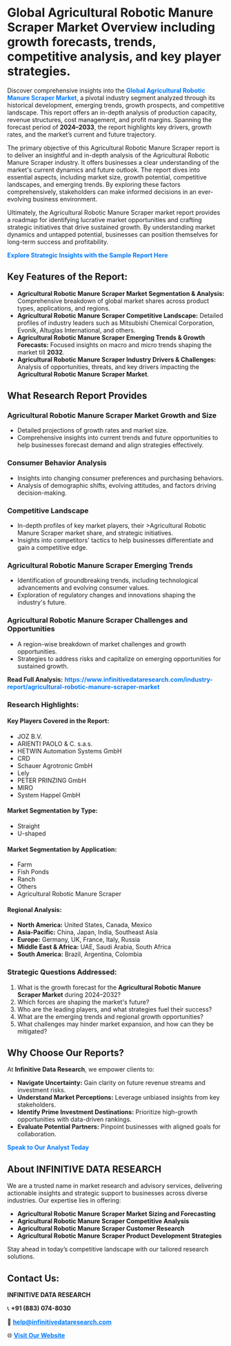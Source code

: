 <h1>Global Agricultural Robotic Manure Scraper Market Overview including growth forecasts, trends, competitive analysis, and key player strategies.</h1>
<p>
Discover comprehensive insights into the 
<a href="https://www.infinitivedataresearch.com/industry-report/agricultural-robotic-manure-scraper-market" rel="dofollow" style="color: #007BFF; text-decoration: none;"><strong>Global Agricultural Robotic Manure Scraper Market</strong></a>, a pivotal industry segment analyzed through its historical development, emerging trends, growth prospects, and competitive landscape. This report offers an in-depth analysis of production capacity, revenue structures, cost management, and profit margins. Spanning the forecast period of <strong>2024–2033</strong>, the report highlights key drivers, growth rates, and the market’s current and future trajectory.
</p>
<p>
The primary objective of this Agricultural Robotic Manure Scraper report is to deliver an insightful and in-depth analysis of the Agricultural Robotic Manure Scraper industry. It offers businesses a clear understanding of the market's current dynamics and future outlook. The report dives into essential aspects, including market size, growth potential, competitive landscapes, and emerging trends. By exploring these factors comprehensively, stakeholders can make informed decisions in an ever-evolving business environment.
</p>
<p>
Ultimately, the Agricultural Robotic Manure Scraper market report provides a roadmap for identifying lucrative market opportunities and crafting strategic initiatives that drive sustained growth. By understanding market dynamics and untapped potential, businesses can position themselves for long-term success and profitability.
</p>
<p>
<a href="https://www.infinitivedataresearch.com/request-sample/reportId=111091" style="color: #007BFF; text-decoration: none;"><strong>Explore Strategic Insights with the Sample Report Here</strong></a>
</p>

<h2>Key Features of the Report:</h2>
<ul>
<li><strong>Agricultural Robotic Manure Scraper Market Segmentation & Analysis:</strong> Comprehensive breakdown of global market shares across product types, applications, and regions.</li>
<li><strong>Agricultural Robotic Manure Scraper Competitive Landscape:</strong> Detailed profiles of industry leaders such as Mitsubishi Chemical Corporation, Evonik, Altuglas International, and others.</li>
<li><strong>Agricultural Robotic Manure Scraper Emerging Trends & Growth Forecasts:</strong> Focused insights on macro and micro trends shaping the market till <strong>2032</strong>.</li>
<li><strong>Agricultural Robotic Manure Scraper Industry Drivers & Challenges:</strong> Analysis of opportunities, threats, and key drivers impacting the <strong>Agricultural Robotic Manure Scraper Market</strong>.</li>
</ul>

<h2>What Research Report Provides</h2>
<h3>Agricultural Robotic Manure Scraper Market Growth and Size</h3>
<ul>
<li>Detailed projections of growth rates and market size.</li>
<li>Comprehensive insights into current trends and future opportunities to help businesses forecast demand and align strategies effectively.</li>
</ul>

<h3>Consumer Behavior Analysis</h3>
<ul>
<li>Insights into changing consumer preferences and purchasing behaviors.</li>
<li>Analysis of demographic shifts, evolving attitudes, and factors driving decision-making.</li>
</ul>

<h3>Competitive Landscape</h3>
<ul>
<li>In-depth profiles of key market players, their >Agricultural Robotic Manure Scraper market share, and strategic initiatives.</li>
<li>Insights into competitors' tactics to help businesses differentiate and gain a competitive edge.</li>
</ul>

<h3>Agricultural Robotic Manure Scraper Emerging Trends</h3>
<ul>
<li>Identification of groundbreaking trends, including technological advancements and evolving consumer values.</li>
<li>Exploration of regulatory changes and innovations shaping the industry's future.</li>
</ul>

<h3>Agricultural Robotic Manure Scraper Challenges and Opportunities</h3>
<ul>
<li>A region-wise breakdown of market challenges and growth opportunities.</li>
<li>Strategies to address risks and capitalize on emerging opportunities for sustained growth.</li>
</ul>
<p><strong>Read Full Analysis:</strong> <a href="https://www.infinitivedataresearch.com/industry-report/agricultural-robotic-manure-scraper-market" rel="dofollow" style="color: #007BFF; text-decoration: none;"><strong>https://www.infinitivedataresearch.com/industry-report/agricultural-robotic-manure-scraper-market</strong></a></p>
<h3>Research Highlights:</h3>
<h4>Key Players Covered in the Report:</h4>
<ul><li>JOZ B.V.</li><li>ARIENTI PAOLO &amp; C. s.a.s.</li><li>HETWIN Automation Systems GmbH</li><li>CRD</li><li>Schauer Agrotronic GmbH</li><li>Lely</li><li>PETER PRINZING GmbH</li><li>MIRO</li><li>System Happel GmbH</li></ul>
<h4>Market Segmentation by Type:</h4>
<ul><li>Straight</li><li>U-shaped</li></ul>
<h4>Market Segmentation by Application:</h4>
<ul><li>Farm</li><li>Fish Ponds</li><li>Ranch</li><li>Others</li><li>Agricultural Robotic Manure Scraper</li></ul>

<h4>Regional Analysis:</h4>
<ul>
<li><strong>North America:</strong> United States, Canada, Mexico</li>
<li><strong>Asia-Pacific:</strong> China, Japan, India, Southeast Asia</li>
<li><strong>Europe:</strong> Germany, UK, France, Italy, Russia</li>
<li><strong>Middle East & Africa:</strong> UAE, Saudi Arabia, South Africa</li>
<li><strong>South America:</strong> Brazil, Argentina, Colombia</li>
</ul>

<h3>Strategic Questions Addressed:</h3>
<ol>
<li>What is the growth forecast for the <strong>Agricultural Robotic Manure Scraper Market</strong> during 2024–2032?</li>
<li>Which forces are shaping the market's future?</li>
<li>Who are the leading players, and what strategies fuel their success?</li>
<li>What are the emerging trends and regional growth opportunities?</li>
<li>What challenges may hinder market expansion, and how can they be mitigated?</li>
</ol>

<h2>Why Choose Our Reports?</h2>
<p>At <strong>Infinitive Data Research</strong>, we empower clients to:</p>
<ul>
<li><strong>Navigate Uncertainty:</strong> Gain clarity on future revenue streams and investment risks.</li>
<li><strong>Understand Market Perceptions:</strong> Leverage unbiased insights from key stakeholders.</li>
<li><strong>Identify Prime Investment Destinations:</strong> Prioritize high-growth opportunities with data-driven rankings.</li>
<li><strong>Evaluate Potential Partners:</strong> Pinpoint businesses with aligned goals for collaboration.</li>
</ul>
<p><a href="https://www.infinitivedataresearch.com/industry-report/agricultural-robotic-manure-scraper-market" rel="dofollow" style="color: #007BFF; text-decoration: none;"><strong>Speak to Our Analyst Today</strong></a></p>

<h2>About INFINITIVE DATA RESEARCH</h2>
<p>We are a trusted name in market research and advisory services, delivering actionable insights and strategic support to businesses across diverse industries. Our expertise lies in offering:</p>
<ul>
<li><strong>Agricultural Robotic Manure Scraper Market Sizing and Forecasting</strong></li>
<li><strong>Agricultural Robotic Manure Scraper Competitive Analysis</strong></li>
<li><strong>Agricultural Robotic Manure Scraper Customer Research</strong></li>
<li><strong>Agricultural Robotic Manure Scraper Product Development Strategies</strong></li>
</ul>
<p>Stay ahead in today’s competitive landscape with our tailored research solutions.</p>

<h2>Contact Us:</h2>
<p><strong>INFINITIVE DATA RESEARCH</strong></p>
<p>📞 <strong>+91 (883) 074-8030</strong></p>
<p>📧 <strong><a href="mailto:help@infinitivedataresearch.com" style="color: #007BFF;">help@infinitivedataresearch.com</a></strong></p>
<p>🌐 <strong><a href="https://www.infinitivedataresearch.com" rel="dofollow" style="color: #007BFF;">Visit Our Website</a></strong></p>